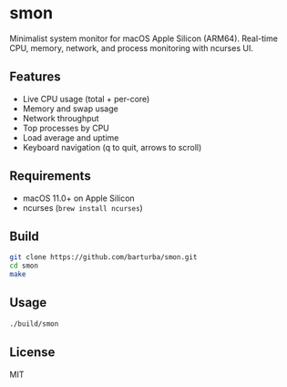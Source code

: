 # smon

Minimalist system monitor for macOS Apple Silicon (ARM64). Real-time CPU, memory, network, and process monitoring with ncurses UI.

## Features

- Live CPU usage (total + per-core)
- Memory and swap usage
- Network throughput
- Top processes by CPU
- Load average and uptime
- Keyboard navigation (q to quit, arrows to scroll)

## Requirements

- macOS 11.0+ on Apple Silicon
- ncurses (`brew install ncurses`)

## Build

```bash
git clone https://github.com/barturba/smon.git
cd smon
make
```

## Usage

```bash
./build/smon
```

## License

MIT
